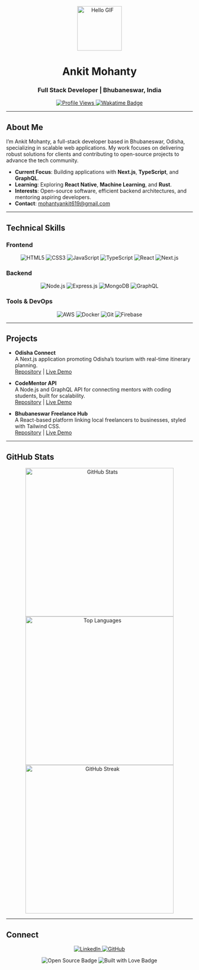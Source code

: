 <div align="center">
  <img src="https://media.giphy.com/media/v1.Y2lkPTc5MGI3NjExdG1mbjI5NnB2OHZraGZwanMxOWNqNm5hcTIwc29kODVrZGN3MnBrNCZlcD12MV9pbnRlcm5hbF9naWZfYnlfaWQmY3Q9Zw/11KzOet1ElBDz2/giphy.gif" width="120px" alt="Hello GIF">
  <h1>Ankit Mohanty</h1>
  <h3>Full Stack Developer | Bhubaneswar, India</h3>
</div>

<p align="center">
  <a href="https://github.com/Ankitmohanty2">
    <img src="https://komarev.com/ghpvc/?username=Ankitmohanty2&style=flat-square&color=brightgreen" alt="Profile Views">
  </a>
  <a href="https://wakatime.com/@018cc5da-3dee-4f24-aa62-88eae14a8ad3">
    <img src="https://wakatime.com/badge/user/018cc5da-3dee-4f24-aa62-88eae14a8ad3.svg" alt="Wakatime Badge">
  </a>
</p>

---

## About Me
I’m Ankit Mohanty, a full-stack developer based in Bhubaneswar, Odisha, specializing in scalable web applications. My work focuses on delivering robust solutions for clients and contributing to open-source projects to advance the tech community.

- **Current Focus**: Building applications with **Next.js**, **TypeScript**, and **GraphQL**.
- **Learning**: Exploring **React Native**, **Machine Learning**, and **Rust**.
- **Interests**: Open-source software, efficient backend architectures, and mentoring aspiring developers.
- **Contact**: [mohantyankit619@gmail.com](mailto:mohantyankit619@gmail.com)

---

## Technical Skills

### Frontend
<p align="center">
  <img src="https://img.shields.io/badge/HTML5-E34F26?logo=html5&logoColor=white&style=flat-square" alt="HTML5">
  <img src="https://img.shields.io/badge/CSS3-1572B6?logo=css3&logoColor=white&style=flat-square" alt="CSS3">
  <img src="https://img.shields.io/badge/JavaScript-F7DF1E?logo=javascript&logoColor=black&style=flat-square" alt="JavaScript">
  <img src="https://img.shields.io/badge/TypeScript-007ACC?logo=typescript&logoColor=white&style=flat-square" alt="TypeScript">
  <img src="https://img.shields.io/badge/React-61DAFB?logo=react&logoColor=black&style=flat-square" alt="React">
  <img src="https://img.shields.io/badge/Next.js-000000?logo=next.js&logoColor=white&style=flat-square" alt="Next.js">
</p>

### Backend
<p align="center">
  <img src="https://img.shields.io/badge/Node.js-339933?logo=node.js&logoColor=white&style=flat-square" alt="Node.js">
  <img src="https://img.shields.io/badge/Express.js-000000?logo=express&logoColor=white&style=flat-square" alt="Express.js">
  <img src="https://img.shields.io/badge/MongoDB-47A248?logo=mongodb&logoColor=white&style=flat-square" alt="MongoDB">
  <img src="https://img.shields.io/badge/GraphQL-E10098?logo=graphql&logoColor=white&style=flat-square" alt="GraphQL">
</p>

### Tools & DevOps
<p align="center">
  <img src="https://img.shields.io/badge/AWS-232F3E?logo=amazon-aws&logoColor=white&style=flat-square" alt="AWS">
  <img src="https://img.shields.io/badge/Docker-2496ED?logo=docker&logoColor=white&style=flat-square" alt="Docker">
  <img src="https://img.shields.io/badge/Git-F05032?logo=git&logoColor=white&style=flat-square" alt="Git">
  <img src="https://img.shields.io/badge/Firebase-FFCA28?logo=firebase&logoColor=black&style=flat-square" alt="Firebase">
</p>

---

## Projects

- **Odisha Connect**  
  A Next.js application promoting Odisha’s tourism with real-time itinerary planning.  
  [Repository](https://github.com/Ankitmohanty2/odisha-connect) | [Live Demo](https://odisha-connect.ankitmohanty.dev)

- **CodeMentor API**  
  A Node.js and GraphQL API for connecting mentors with coding students, built for scalability.  
  [Repository](https://github.com/Ankitmohanty2/codementor-api) | [Live Demo](https://codementor-api.ankitmohanty.dev)

- **Bhubaneswar Freelance Hub**  
  A React-based platform linking local freelancers to businesses, styled with Tailwind CSS.  
  [Repository](https://github.com/Ankitmohanty2/freelance-hub) | [Live Demo](https://freelance-hub.ankitmohanty.dev)

---

## GitHub Stats

<p align="center">
  <img src="https://github-readme-stats.vercel.app/api?username=Ankitmohanty2&show_icons=true&theme=radical&hide_border=true" alt="GitHub Stats" width="400px">
  <img src="https://github-readme-stats.vercel.app/api/top-langs/?username=Ankitmohanty2&layout=compact&theme=radical&hide_border=true" alt="Top Languages" width="400px">
  <img src="https://streak-stats.demolab.com?user=Ankitmohanty2&theme=radical&hide_border=true&date_format=M%20j%5B%2C%20Y%5D" alt="GitHub Streak" width="400px">
</p>

---

## Connect

<p align="center">
  <a href="https://linkedin.com/in/ankit-mohanty-3036ba209" target="_blank">
    <img src="https://img.shields.io/badge/LinkedIn-0A66C2?style=flat-square&logo=linkedin&logoColor=white" alt="LinkedIn">
  </a>
  <a href="https://github.com/Ankitmohanty2" target="_blank">
    <img src="https://img.shields.io/badge/GitHub-181717?style=flat-square&logo=github&logoColor=white" alt="GitHub">
  </a>
</p>

<div align="center">
  <img src="https://forthebadge.com/images/badges/open-source.svg" alt="Open Source Badge">
  <img src="https://forthebadge.com/images/badges/built-with-love.svg" alt="Built with Love Badge">
</div>
